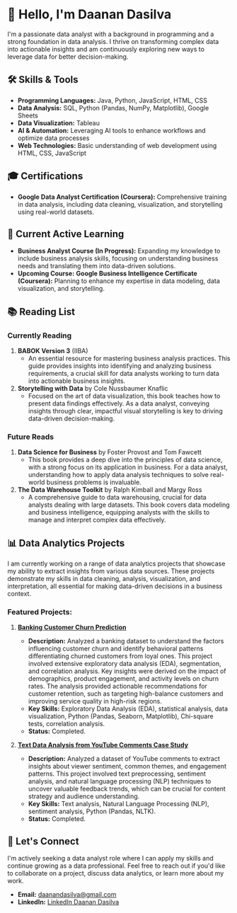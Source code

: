 # 👋 Hello, I'm Daanan Dasilva

I'm a passionate data analyst with a background in programming and a strong foundation in data analysis. I thrive on transforming complex data into actionable insights and am continuously exploring new ways to leverage data for better decision-making.

## 🛠 Skills & Tools
- **Programming Languages:** Java, Python, JavaScript, HTML, CSS
- **Data Analysis:** SQL, Python (Pandas, NumPy, Matplotlib), Google Sheets
- **Data Visualization:** Tableau
- **AI & Automation:** Leveraging AI tools to enhance workflows and optimize data processes
- **Web Technologies:** Basic understanding of web development using HTML, CSS, JavaScript

## 🎓 Certifications
- **Google Data Analyst Certification (Coursera):** Comprehensive training in data analysis, including data cleaning, visualization, and storytelling using real-world datasets.

## 📘 Current Active Learning
- **Business Analyst Course (In Progress):** Expanding my knowledge to include business analysis skills, focusing on understanding business needs and translating them into data-driven solutions.
- **Upcoming Course:** **Google Business Intelligence Certificate (Coursera):** Planning to enhance my expertise in data modeling, data visualization, and storytelling.

## 📚 Reading List

### Currently Reading
1. **BABOK Version 3** (IIBA)
   - An essential resource for mastering business analysis practices. This guide provides insights into identifying and analyzing business requirements, a crucial skill for data analysts working to turn data into actionable business insights.
2. **Storytelling with Data** by Cole Nussbaumer Knaflic
   - Focused on the art of data visualization, this book teaches how to present data findings effectively. As a data analyst, conveying insights through clear, impactful visual storytelling is key to driving data-driven decision-making.

### Future Reads
1. **Data Science for Business** by Foster Provost and Tom Fawcett
   - This book provides a deep dive into the principles of data science, with a strong focus on its application in business. For a data analyst, understanding how to apply data analysis techniques to solve real-world business problems is invaluable.
2. **The Data Warehouse Toolkit** by Ralph Kimball and Margy Ross
   - A comprehensive guide to data warehousing, crucial for data analysts dealing with large datasets. This book covers data modeling and business intelligence, equipping analysts with the skills to manage and interpret complex data effectively.

## 📊 Data Analytics Projects

I am currently working on a range of data analytics projects that showcase my ability to extract insights from various data sources. These projects demonstrate my skills in data cleaning, analysis, visualization, and interpretation, all essential for making data-driven decisions in a business context.

### Featured Projects:

1. **[Banking Customer Churn Prediction](https://github.com/DaananDasilva/Banking-Customer-Churn-Prediction)**  
   - **Description:** Analyzed a banking dataset to understand the factors influencing customer churn and identify behavioral patterns differentiating churned customers from loyal ones. This project involved extensive exploratory data analysis (EDA), segmentation, and correlation analysis. Key insights were derived on the impact of demographics, product engagement, and activity levels on churn rates. The analysis provided actionable recommendations for customer retention, such as targeting high-balance customers and improving service quality in high-risk regions.
   - **Key Skills:** Exploratory Data Analysis (EDA), statistical analysis, data visualization, Python (Pandas, Seaborn, Matplotlib), Chi-square tests, correlation analysis.
   - **Status:** Completed.

2. **[Text Data Analysis from YouTube Comments Case Study](https://github.com/DaananDasilva/YouTube-Sentiment-Analysis)**
   - **Description:** Analyzed a dataset of YouTube comments to extract insights about viewer sentiment, common themes, and engagement patterns. This project involved text preprocessing, sentiment analysis, and natural language processing (NLP) techniques to uncover valuable feedback trends, which can be crucial for content strategy and audience understanding.
   - **Key Skills:** Text analysis, Natural Language Processing (NLP), sentiment analysis, Python (Pandas, NLTK).
   - **Status:** Completed.

## 🚀 Let's Connect
I'm actively seeking a data analyst role where I can apply my skills and continue growing as a data professional. Feel free to reach out if you'd like to collaborate on a project, discuss data analytics, or learn more about my work.

- **Email:** daanandasilva@gmail.com
- **LinkedIn:** [LinkedIn Daanan Dasilva](https://www.linkedin.com/public-profile/settings?lipi=urn%3Ali%3Apage%3Ad_flagship3_profile_self_edit_contact-info%3BGVfTyPRlTMiaD6BMI3BEdQ%3D%3D)
